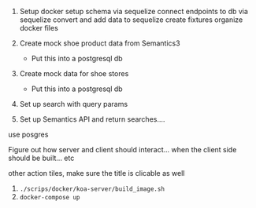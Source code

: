 1. Setup docker
    setup schema via sequelize
    connect endpoints to db via sequelize
    convert and add data to sequelize
    create fixtures
    organize docker files
2. Create mock shoe product data from Semantics3
    - Put this into a postgresql db
3. Create mock data for shoe stores
    - Put this into a postgresql db


2. Set up search with query params
3. Set up Semantics API and return searches....


use posgres

Figure out how server and client should interact... when the client side should be built... etc

other action tiles, make sure the title is clicable as well


1. `./scrips/docker/koa-server/build_image.sh`
2. `docker-compose up`